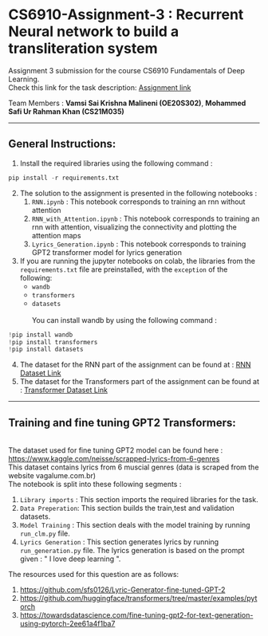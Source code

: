 # CS6910-Assignment-3 : Recurrent Neural network to build a transliteration system
Assignment 3 submission for the course CS6910 Fundamentals of Deep Learning. <br>
Check this link for the task description: [Assignment link](https://wandb.ai/miteshk/assignments/reports/Assignment-3--Vmlldzo0NjQwMDc)


Team Members : **Vamsi Sai Krishna Malineni (OE20S302)**, **Mohammed Safi Ur Rahman Khan (CS21M035)** 

---
## General Instructions:
1. Install the required libraries using the following command :

```python 
pip install -r requirements.txt
```
2. The solution to the assignment is presented in the following notebooks :
    1. `RNN.ipynb` : This notebook corresponds to training an rnn without attention
    2. `RNN_with_Attention.ipynb` : This notebook corresponds to training an rnn with attention, visualizing the connectivity and plotting the attention maps
    3. `Lyrics_Generation.ipynb` : This notebook corresponds to training GPT2 transformer model for lyrics generation
3.  If you are running the jupyter notebooks on colab, the libraries from the `requirements.txt` file are preinstalled, with the `exception` of the following:
    * `wandb`
    * `transformers`
    *  `datasets`
    <br/> <br/> You can install wandb by using the following command :
```python
!pip install wandb
!pip install transformers
!pip install datasets

```
4. The dataset for the RNN part of the assignment can be found at : [RNN Dataset Link](https://storage.googleapis.com/gresearch/dakshina/dakshina_dataset_v1.0.tar)
5. The dataset for the Transformers part of the assignment can be found at : [Transformer Dataset Link](https://www.kaggle.com/neisse/scrapped-lyrics-from-6-genres)

---
## Training and fine tuning  GPT2 Transformers:
<br/> The dataset used for fine tuning GPT2 model can be found here : https://www.kaggle.com/neisse/scrapped-lyrics-from-6-genres 
<br/> This dataset contains lyrics from 6 muscial genres (data is scraped from the website vagalume.com.br)
<br/> The notebook is split into these following segments :
1. `Library imports` : This section imports the required libraries for the task.
2. `Data Preperation`: This section builds the train,test and validation datasets.
3. `Model Training` : This section deals with the model training by running `run_clm.py` file.
4. `Lyrics Generation` : This section generates lyrics by running `run_generation.py` file. The lyrics generation is based on the prompt given : " I love deep learning ".

The resources used for this question are as follows:
1. https://github.com/sfs0126/Lyric-Generator-fine-tuned-GPT-2
2. https://github.com/huggingface/transformers/tree/master/examples/pytorch
3. https://towardsdatascience.com/fine-tuning-gpt2-for-text-generation-using-pytorch-2ee61a4f1ba7

